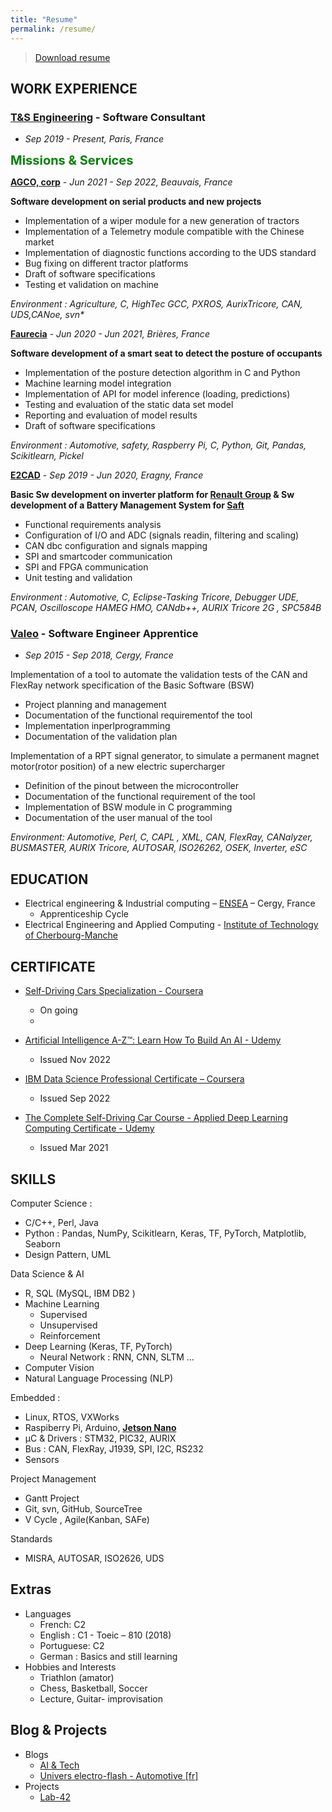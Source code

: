 ```yaml
---
title: "Resume"
permalink: /resume/
---
```


>[Download resume](https://drive.google.com/uc?id=1H_qDgG47bFnvUS8RzEZHUIMbTxHmNpxh&export=download)

## **WORK EXPERIENCE**
### **[T&S Engineering](https://www.technologyandstrategy.com/en/) - Software Consultant**

- *Sep 2019 - Present, Paris, France*

<!--
<span style="color:green;font-weight:700;font-size:20px">
Software Consultant 2019 - 2022, Paris, France
</span>
-->
<span style="color:green;font-weight:700;font-size:20px">
Missions & Services
</span>

**[AGCO, corp](https://www.agcocorp.fr/)** - *Jun 2021 - Sep 2022, Beauvais, France*

**Software development on serial products and new projects**

- Implementation of a wiper module for a new generation of tractors
- Implementation of a Telemetry module compatible with the Chinese market
- Implementation of diagnostic functions according to the UDS standard
- Bug fixing on different tractor platforms
- Draft of software specifications
- Testing et validation on machine
<p><em> Environment : Agriculture, C, HighTec GCC, PXROS, AurixTricore, CAN, UDS,CANoe, svn* </em></p>

**[Faurecia](https://www.faurecia.com/en/)** - *Jun 2020 - Jun 2021, Brières, France*

<p><b>Software development of a smart seat to detect the posture of
occupants</b></p>

- Implementation of the posture detection algorithm in C and Python
- Machine learning model integration
- Implementation of API for model inference (loading, predictions)
- Testing and evaluation of the static data set model
- Reporting and evaluation of model results
- Draft of software specifications
<p><em>Environment : Automotive, safety, Raspberry Pi, C, Python, Git, Pandas, Scikitlearn, Pickel</em></p>

**[E2CAD](https://e2-cad.com/en/)** - *Sep 2019 - Jun 2020, Eragny, France*

**Basic Sw development on inverter platform for [Renault Group](https://www.renaultgroup.com/en/) & Sw development of a Battery Management System for [Saft](https://www.saftbatteries.com/)**
- Functional requirements analysis
- Configuration of I/O and ADC (signals readin, filtering and scaling)
- CAN dbc configuration and signals mapping
- SPI and smartcoder communication
- SPI and FPGA communication
- Unit testing and validation
<p><em>Environment : Automotive, C, Eclipse-Tasking Tricore, Debugger UDE, PCAN, Oscilloscope HAMEG HMO, CANdb++, AURIX Tricore 2G , SPC584B</em></p>

### **[Valeo](https://www.valeo.com/en/)** - **Software Engineer Apprentice**
- *Sep 2015 - Sep 2018, Cergy, France*

<p>Implementation of a tool to automate the validation tests of the CAN and
FlexRay network specification of the Basic Software (BSW) </p>

- Project planning and management
- Documentation of the functional requirementof the tool
- Implementation inperlprogramming
- Documentation of the validation plan
  
<p> Implementation of a RPT signal generator, to simulate a permanent magnet
motor(rotor position) of a new electric supercharger</p>

- Definition of the pinout between the microcontroller
- Documentation of the functional requirement of the tool
- Implementation of BSW module in C programming
- Documentation of the user manual of the tool
<p><em>Environment: Automotive, Perl, C, CAPL , XML, CAN, FlexRay, CANalyzer, BUSMASTER, AURIX Tricore, AUTOSAR, ISO26262, OSEK, Inverter, eSC</em></p>

  
## **EDUCATION**   
- Electrical engineering & Industrial computing – [ENSEA](https://www.ensea.fr/en) – Cergy, France
  - Apprenticeship Cycle
- Electrical Engineering and Applied Computing - [Institute of Technology
of Cherbourg-Manche](http://iutcherbourgmanche.unicaen.fr/bachelor-universitaire-de-technologie/nos-parcours-de-but/geii-reseaux-automatismes-nouvelles-technologies-/genie-electrique-et-informatique-industrielle-34554.kjsp)

## **CERTIFICATE**
- [Self-Driving Cars Specialization - Coursera](https://coursera.org/share/2301fdb23da181d1afafd30529a736d5)
  - On going
  - 
- [Artificial Intelligence A-Z™: Learn How To Build An AI - Udemy](https://www.udemy.com/certificate/UC-660e757a-4de9-4a7d-9e12-84c361c18591/) 
  - Issued Nov 2022
- [IBM Data Science Professional Certificate – Coursera](https://www.coursera.org/account/accomplishments/professional-cert/GRC4DCMSV5PH?utm_source=link&utm_medium=certificate&utm_content=cert_image&utm_campaign=pdf_header_button&utm_product=prof) 
  - Issued Sep 2022

- [The Complete Self-Driving Car Course - Applied Deep Learning
Computing Certificate - Udemy](https://www.udemy.com/certificate/UC-738156af-8b44-419b-8222-db8cf3d8ea7a/)
  - Issued Mar 2021

## **SKILLS**
Computer Science : 
- C/C++, Perl, Java
- Python : Pandas, NumPy, Scikitlearn, Keras, TF, PyTorch, Matplotlib, Seaborn
- Design Pattern, UML

Data Science & AI
- R, SQL (MySQL, IBM DB2 )
- Machine Learning
  - Supervised
  - Unsupervised
  - Reinforcement
- Deep Learning (Keras, TF, PyTorch)
  - Neural Network : RNN, CNN, SLTM ...
- Computer Vision 
- Natural Language Processing (NLP)

Embedded : 
- Linux, RTOS, VXWorks
- Raspiberry Pi, Arduino, **[Jetson Nano](https://www.nvidia.com/fr-fr/autonomous-machines/embedded-systems/jetson-nano/)**
- μC & Drivers : STM32, PIC32, AURIX
- Bus : CAN, FlexRay, J1939, SPI, I2C, RS232
- Sensors
  
Project Management
- Gantt Project
- Git, svn, GitHub, SourceTree
- V Cycle , Agile(Kanban, SAFe)

Standards
  - MISRA, AUTOSAR, ISO2626, UDS


## **Extras**
- Languages
  - French: C2
  - English : C1 - Toeic – 810 (2018)
  - Portuguese: C2
  - German : Basics and still learning
- Hobbies and Interests
  - Triathlon (amator)
  - Chess, Basketball, Soccer
  - Lecture, Guitar- improvisation
  
## **Blog & Projects**
- Blogs
  - [AI & Tech](https://afondiel.github.io/blog/)
  - [Univers electro-flash - Automotive [fr]](http://www.univers-eflash.com/)
- Projects
  - [Lab-42](https://afondiel.github.io/lab-42/)
